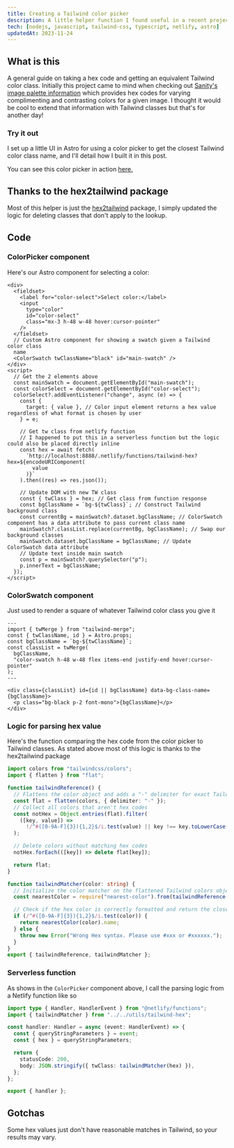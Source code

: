 ```yaml
---
title: Creating a Tailwind color picker
description: A little helper function I found useful in a recent project that allows you to get the Tailwind color closest to a given CSS color value.
tech: [nodejs, javascript, tailwind-css, typescript, netlify, astro]
updatedAt: 2023-11-24
---
```


## What is this

A general guide on taking a hex code and getting an equivalent Tailwind color class. Initially this project came to mind when checking out [Sanity's image palette information](https://www.sanity.io/docs/image-metadata#5bb0c7e96f42) which provides hex codes for varying complimenting and contrasting colors for a given image. I thought it would be cool to extend that information with Tailwind classes but that's for another day!

### Try it out

I set up a little UI in Astro for using a color picker to get the closest Tailwind color class name, and I'll detail how I built it in this post.

You can see this color picker in action [here.](/tailwind-color-picker)

## Thanks to the hex2tailwind package

Most of this helper is just the [hex2tailwind](https://www.npmjs.com/package/hex2tailwind) package, I simply updated the logic for deleting classes that don't apply to the lookup.

## Code

### ColorPicker component

Here's our Astro component for selecting a color:

```astro
<div>
  <fieldset>
    <label for="color-select">Select color:</label>
    <input
      type="color"
      id="color-select"
      class="mx-3 h-48 w-48 hover:cursor-pointer"
    />
  </fieldset>
  // Custom Astro component for showing a swatch given a Tailwind color class
  name
  <ColorSwatch twClassName="black" id="main-swatch" />
</div>
<script>
  // Get the 2 elements above
  const mainSwatch = document.getElementById("main-swatch");
  const colorSelect = document.getElementById("color-select");
  colorSelect?.addEventListener("change", async (e) => {
    const {
      target: { value }, // Color input element returns a hex value regardless of what format is chosen by user
    } = e;

    // Get tw class from netlify function
    // I happened to put this in a serverless function but the logic could also be placed directly inline
    const hex = await fetch(
      `http://localhost:8888/.netlify/functions/tailwind-hex?hex=${encodeURIComponent(
        value
      )}`
    ).then((res) => res.json());

    // Update DOM with new TW class
    const { twClass } = hex; // Get class from function response
    const bgClassName = `bg-${twClass}`; // Construct Tailwind background class
    const currentBg = mainSwatch?.dataset.bgClassName; // ColorSwatch component has a data attribute to pass current class name
    mainSwatch?.classList.replace(currentBg, bgClassName); // Swap our background classes
    mainSwatch.dataset.bgClassName = bgClassName; // Update ColorSwatch data attribute
    // Update text inside main swatch
    const p = mainSwatch?.querySelector("p");
    p.innerText = bgClassName;
  });
</script>
```

### ColorSwatch component

Just used to render a square of whatever Tailwind color class you give it

```astro
---
import { twMerge } from "tailwind-merge";
const { twClassName, id } = Astro.props;
const bgClassName = `bg-${twClassName}`;
const classList = twMerge(
  bgClassName,
  "color-swatch h-48 w-48 flex items-end justify-end hover:cursor-pointer"
);
---

<div class={classList} id={id || bgClassName} data-bg-class-name={bgClassName}>
  <p class="bg-black p-2 font-mono">{bgClassName}</p>
</div>
```

### Logic for parsing hex value

Here's the function comparing the hex code from the color picker to Tailwind classes. As stated above most of this logic is thanks to the hex2tailwind package

```typescript
import colors from "tailwindcss/colors";
import { flatten } from "flat";

function tailwindReference() {
  // Flattens the color object and adds a "-" delimiter for exact TailwindCSS match
  const flat = flatten(colors, { delimiter: "-" });
  // Collect all colors that aren't hex codes
  const notHex = Object.entries(flat).filter(
    ([key, value]) =>
      !/^#([0-9A-F]{3}){1,2}$/i.test(value) || key !== key.toLowerCase()
  );

  // Delete colors without matching hex codes
  notHex.forEach(([key]) => delete flat[key]);

  return flat;
}

function tailwindMatcher(color: string) {
  // Initialize the color matcher on the flattened Tailwind colors object
  const nearestColor = require("nearest-color").from(tailwindReference());

  // Check if the hex color is correctly formatted and return the closest match, otherwise throw an error.
  if (/^#([0-9A-F]{3}){1,2}$/i.test(color)) {
    return nearestColor(color).name;
  } else {
    throw new Error("Wrong Hex syntax. Please use #xxx or #xxxxxx.");
  }
}
export { tailwindReference, tailwindMatcher };
```

### Serverless function

As shows in the `ColorPicker` component above, I call the parsing logic from a Netlify function like so

```typescript
import type { Handler, HandlerEvent } from "@netlify/functions";
import { tailwindMatcher } from "../../utils/tailwind-hex";

const handler: Handler = async (event: HandlerEvent) => {
  const { queryStringParameters } = event;
  const { hex } = queryStringParameters;

  return {
    statusCode: 200,
    body: JSON.stringify({ twClass: tailwindMatcher(hex) }),
  };
};

export { handler };
```

## Gotchas

Some hex values just don't have reasonable matches in Tailwind, so your results may vary.
